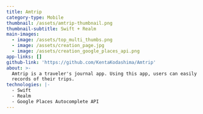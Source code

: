 ```yaml
---
title: Amtrip
category-type: Mobile
thumbnail: /assets/amtrip-thumbnail.png
thumbnail-subtitle: Swift + Realm
main-images:
  - image: /assets/top_multi_thumbs.png
  - image: /assets/creation_page.jpg
  - image: /assets/creation_google_places_api.png
app-links: []
github-link: 'https://github.com/KentaKodashima/Amtrip'
about: >-
  Amtrip is a traveler's journal app. Using this app, users can easily make
  records of their trips.
technologies: |-
  - Swift
  - Realm
  - Google Places Autocomplete API
---
```


